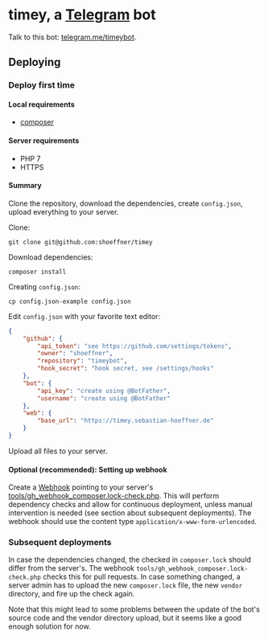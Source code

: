 # timey, a [Telegram](https://telegram.org) bot

Talk to this bot: [telegram.me/timeybot](https://telegram.me/timeybot).


## Deploying

### Deploy first time

#### Local requirements
- [composer](https://getcomposer.org)

#### Server requirements
- PHP 7
- HTTPS

#### Summary

Clone the repository, download the dependencies, create `config.json`, upload everything to your server.

Clone:

    git clone git@github.com:shoeffner/timey

Download dependencies:

    composer install

Creating `config.json`:

    cp config.json-example config.json

Edit `config.json` with your favorite text editor:

```json
{
    "github": {
        "api_token": "see https://github.com/settings/tokens",
        "owner": "shoeffner",
        "repository": "timeybot",
        "hook_secret": "hook secret, see /settings/hooks"
    },
    "bot": {
        "api_key": "create using @BotFather",
        "username": "create using @BotFather"
    },
    "web": {
        "base_url": "https://timey.sebastian-hoeffner.de"
    }
}
```

Upload all files to your server.

#### Optional (recommended): Setting up webhook

Create a [Webhook](https://github.com/shoeffner/timeybot/settings/hooks)
pointing to your server's
[tools/gh_webhook_composer.lock-check.php](https://timey.sebastian-hoeffner.de/tools/gh_webhook_composer.lock-check.php).
This will perform dependency checks and allow for continuous deployment,
unless manual intervention is needed (see section about subsequent
deployments).
The webhook should use the content type `application/x-www-form-urlencoded`.


### Subsequent deployments

In case the dependencies changed, the checked in `composer.lock` should
differ from the server's. The webhook
`tools/gh_webhook_composer.lock-check.php` checks this for pull requests. In
case something changed, a server admin has to upload the new `composer.lock`
file, the new `vendor` directory, and fire up the check again.

Note that this might lead to some problems between the update of the bot's
source code and the vendor directory upload, but it seems like a good enough
solution for now.
